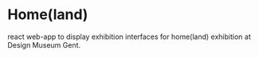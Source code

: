 # Home(land) 

react web-app to display exhibition interfaces for home(land) exhibition at Design Museum Gent.